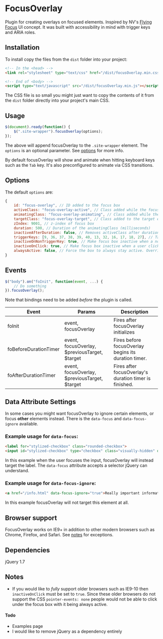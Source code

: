 # FocusOverlay

Plugin for creating overlays on focused elements. Inspired by NV's [Flying Focus](https://github.com/NV/flying-focus) UI concept. It was built with accessibility in mind with trigger keys and ARIA roles.

## Installation

To install copy the files from the `dist` folder into your project:

```html
<!-- In the <head> -->
<link rel="stylesheet" type="text/css" href="/dist/focusOverlay.min.css"/>

<!-- End of <body> -->
<script type="text/javascript" src="/dist/focusOverlay.min.js"></script>
```
The CSS file is so small you might just want to copy the contents of it from the `dist` folder directly into your project's main CSS.

## Usage

```js
$(document).ready(function() {
    $(".site-wrapper").focusOverlay(options);
});
```

The above will append focusOverlay to the `.site-wrapper` element. The `options` is an optional parameter. See [options](#options) for more info.

By default focusOverlay will show and animate when hitting keyboard keys such as the `Tab` key. It's also preconfigured to animate via CSS transitions.

## Options

The default `options` are:

```js
{
    id: "focus-overlay", // ID added to the focus box
    activeClass: "focus-overlay-active", // Class added while the focus box is active
    animatingClass: "focus-overlay-animating", // Class added while the focus box is animating
    targetClass: "focus-overlay-target", // Class added to the target element
    zIndex: 9001, // z-index of focus box
    duration: 500, // Duration of the animatingClass (milliseconds)
    inactiveAfterDuration: false, // Removes activeClass after duration
    triggerKeys: [9, 36, 37, 38, 39, 40, 13, 32, 16, 17, 18, 27], // Tab, Arrow Keys, Enter, Space, Shift, Ctrl, Alt, ESC
    inactiveOnNonTriggerKey: true, // Make focus box inactive when a non specified key is pressed
    inactiveOnClick: true, // Make focus box inactive when a user clicks
    alwaysActive: false, // Force the box to always stay active. Overrides inactiveOnClick
}
```

## Events

```js
$("body").on("foInit", function(event, ...) {
    // Do something
}).focusOverlay();
```

Note that bindings need to be added *before* the plugin is called.

Event | Params | Description
------ | -------- | -----------
foInit | event, focusOverlay | Fires after focusOverlay initializes
foBeforeDurationTimer | event, focusOverlay, $previousTarget, $target | Fires before focusOverlay begins its duration timer.
foAfterDurationTimer | event, focusOverlay, $previousTarget, $target | Fires after focusOverlay's duration timer is finished.

## Data Attribute Settings

In some cases you might want focusOverlay to ignore certain elements, or focus **other** elements instead. There is the `data-focus` and `data-focus-ignore` available.

### Example usage for `data-focus`:

```html
<label for="stylized-checkbox" class="rounded-checkbox">
<input id="stylized-checkbox" type="checkbox" class="visually-hidden" data-focus=".rounded-checkbox">
```

In this example when the user focuses the input, focusOverlay will instead target the label. The `data-focus` attribute accepts a selector jQuery can understand.


### Example usage for `data-focus-ignore`:

```html
<a href="/info.html" data-focus-ignore="true">Really important information here!</a>
```

In this example focusOverlay will not target this element at all.

## Browser support

FocusOverlay works on IE9+ in addition to other modern browsers such as Chrome, Firefox, and Safari. See [notes](#notes) for exceptions.

## Dependencies

jQuery 1.7

## Notes

* If you would like to *fully* support older browsers such as IE9-10 then `inactiveOnClick` must be set to `true`. Since these older browsers do not support the CSS `pointer-events: none` people would not be able to click under the focus box with it being always active.

#### Todo

* Examples page
* I would like to remove jQuery as a dependency entirely
